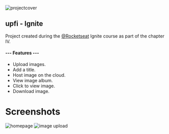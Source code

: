 ![projectcover](https://i.ibb.co/Wv85P8t/Capa-5.png)
  
## upfi - Ignite
Project created during the [@Rocketseat](https://www.rocketseat.com.br/) Ignite course as part of the chapter IV.
  
#### --- Features ---
- Upload images.
- Add a title.
- Host image on the cloud.
- View image album.
- Click to view image.
- Download image.


# Screenshots

![homepage](https://i.ibb.co/WDGk7Gk/Home-2.png)
![image upload](https://i.ibb.co/8sg2dFd/Form.png)
 
 
 
